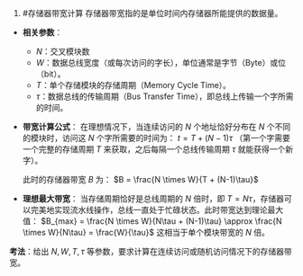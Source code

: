 1. #存储器带宽计算
存储器带宽指的是单位时间内存储器所能提供的数据量。

*   **相关参数**：
    *   $N$：交叉模块数
    *   $W$：数据总线宽度（或每次访问的字长），单位通常是字节（Byte）或位（bit）。
    *   $T$：单个存储模块的存储周期（Memory Cycle Time）。
    *   $\tau$：数据总线的传输周期（Bus Transfer Time），即总线上传输一个字所需的时间。

*   **带宽计算公式**：
    在理想情况下，当连续访问的 $N$ 个地址恰好分布在 $N$ 个不同的模块时，访问这 $N$ 个字所需要的时间为：
    $t = T + (N-1)\tau$
    （第一个字需要一个完整的存储周期 $T$ 来获取，之后每隔一个总线传输周期 $\tau$ 就能获得一个新字）。

    此时的存储器带宽 $B$ 为：
    $B = \frac{N \times W}{T + (N-1)\tau}$

*   **理想最大带宽**：
    当存储周期恰好是总线周期的 $N$ 倍时，即 $T = N\tau$，存储器可以完美地实现流水线操作，总线一直处于忙碌状态。此时带宽达到理论最大值：
    $B_{max} = \frac{N \times W}{N\tau + (N-1)\tau} \approx \frac{N \times W}{N\tau} = \frac{W}{\tau}$
    这相当于单个模块带宽的 $N$ 倍。

**考法**：给出 $N, W, T, \tau$ 等参数，要求计算在连续访问或随机访问情况下的存储器带宽。